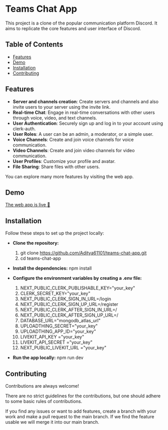 # Teams Chat App

This project is a clone of the popular communication platform Discord. It aims to replicate the core features and user interface of Discord.

## Table of Contents

- [Features](#features)
- [Demo](#demo)
- [Installation](#installation)
- [Contributing](#contributing)

## Features

- **Server and channels creation**: Create servers and channels and also invite users to your server using the invite link.
- **Real-time Chat**: Engage in real-time conversations with other users through voice, video, and text channels.
- **User Authentication**: Securely sign up and log in to your account using clerk-auth.
- **User Roles**: A user can be an admin, a moderator, or a simple user.
- **Voice Channels**: Create and join voice channels for voice communication.
- **Video Channels**: Create and join video channels for video communication.
- **User Profiles**: Customize your profile and avatar.
- **File Sharing**: Share files with other users.

You can explore many more features by visiting the web app.


## Demo

[The web app is live 🎉](https://teams-chat-app.up.railway.app/)

## Installation

Follow these steps to set up the project locally:

- **Clone the repository:**

  1. git clone https://github.com/Aditya61101/teams-chat-app.git
  2. cd teams-chat-app

- **Install the dependencies:** npm install

- **Configure the environment variables by creating a .env file:**
    1. NEXT_PUBLIC_CLERK_PUBLISHABLE_KEY="your_key"
    2. CLERK_SECRET_KEY="your_key"
    3. NEXT_PUBLIC_CLERK_SIGN_IN_URL=/login
    4. NEXT_PUBLIC_CLERK_SIGN_UP_URL=/register
    5. NEXT_PUBLIC_CLERK_AFTER_SIGN_IN_URL=/
    6. NEXT_PUBLIC_CLERK_AFTER_SIGN_UP_URL=/
    7. DATABASE_URL="mongodb_atlas_url"
    8. UPLOADTHING_SECRET="your_key"
    9. UPLOADTHING_APP_ID="your_key"
    10. LIVEKIT_API_KEY ="your_key" 
    11. LIVEKIT_API_SECRET ="your_key" 
    12. NEXT_PUBLIC_LIVEKIT_URL ="your_key"

- **Run the app locally:** npm run dev

## Contributing

Contributions are always welcome!

There are no strict guidelines for the contributions, but one should adhere to some basic rules of contributions.

If you find any issues or want to add features, create a branch with your work and make a pull request to the main branch. If we find the feature usable we will merge it into our main branch.
